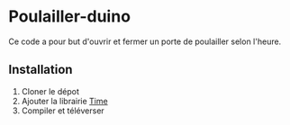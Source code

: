 # Poulailler-duino

Ce code a pour but d'ouvrir et fermer un porte de poulailler selon l'heure.

## Installation
1. Cloner le dépot
2. Ajouter la librairie [Time](https://github.com/PaulStoffregen/Time)
3. Compiler et téléverser

